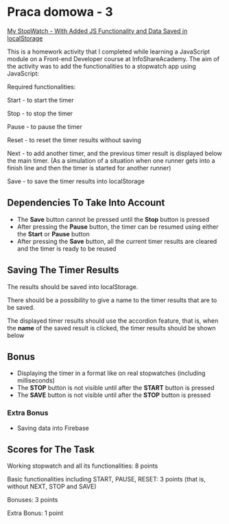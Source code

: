 # Praca domowa - 3

[My StopWatch - With Added JS Functionality and Data Saved in localStorage](https://malgorzata-niemczyk.github.io/jfdzr2-homework-3/src/index.html)

This is a homework activity that I completed while learning a JavaScript module on a Front-end Developer course at InfoShareAcademy. The aim of the activity was to add the functionalities to a stopwatch app using JavaScript:

Required functionalities:

Start - to start the timer

Stop - to stop the timer

Pause - to pause the timer

Reset - to reset the timer results without saving

Next - to add another timer, and the previous timer result is displayed below the main timer. (As a simulation of a situation when one runner gets into a finish line and then the timer is started for another runner)

Save - to save the timer results into localStorage

## Dependencies To Take Into Account

* The **Save** button cannot be pressed until the **Stop** button is pressed
* After pressing the **Pause** button, the timer can be resumed using either the **Start** or **Pause** button
* After pressing the **Save** button, all the current timer results are cleared and the timer is ready to be reused

## Saving The Timer Results

The results should be saved into localStorage.

There should be a possibility to give a name to the timer results that are to be saved.

The displayed timer results should use the accordion feature, that is, when the **name** of the saved result is clicked, the timer results should be shown below 

## Bonus

* Displaying the timer in a format like on real stopwatches (including milliseconds)
* The **STOP** button is not visible until after the **START** button is pressed
* The **SAVE** button is not visible until after the **STOP** button is pressed


### Extra Bonus

* Saving data into Firebase

## Scores for The Task

Working stopwatch and all its functionalities: 8 points

Basic functionalities including START, PAUSE, RESET: 3 points (that is, without NEXT, STOP and SAVE)

Bonuses: 3 points

Extra Bonus: 1 point
